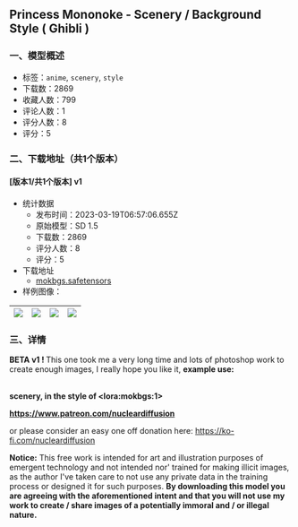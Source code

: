 ## Princess Mononoke - Scenery / Background Style ( Ghibli )
### 一、模型概述

- 标签：`anime`, `scenery`, `style`
- 下载数：2869
- 收藏人数：799
- 评论人数：1
- 评分人数：8
- 评分：5

### 二、下载地址（共1个版本）

#### [版本1/共1个版本] v1

- 统计数据
  - 发布时间：2023-03-19T06:57:06.655Z
  - 原始模型：SD 1.5
  - 下载数：2869
  - 评分人数：8
  - 评分：5
- 下载地址
  - [mokbgs.safetensors](https://civitai.com/api/download/models/24929)
- 样例图像：

| <img src="https://image.civitai.com/xG1nkqKTMzGDvpLrqFT7WA/605b32cf-a8fa-40e6-0ec2-18e9d6eb0600/width=450/272576.jpeg" /> | <img src="https://image.civitai.com/xG1nkqKTMzGDvpLrqFT7WA/97ccd453-d7fa-4764-6a01-047e52c78a00/width=450/272581.jpeg" /> | <img src="https://image.civitai.com/xG1nkqKTMzGDvpLrqFT7WA/04b1da16-bdee-4f6d-bff4-01a217c81900/width=450/272580.jpeg" /> | <img src="https://image.civitai.com/xG1nkqKTMzGDvpLrqFT7WA/c06ca4b0-7c84-4da9-6b05-3a22c19e7a00/width=450/272579.jpeg" /> |
| ---- | ---- | ---- | ---- |


### 三、详情
<p><strong>BETA v1 ! </strong>This one took me a very long time and lots of photoshop work to create enough images, I really hope you like it, <strong>example use:</strong></p><p><strong><br />scenery, in the style of &lt;lora:mokbgs:1&gt;</strong></p><p></p><p><a target="_blank" rel="ugc" href="https://www.patreon.com/nucleardiffusion"><strong>https://www.patreon.com/nucleardiffusion</strong></a></p><p>or please consider an easy one off donation here: <a target="_blank" rel="ugc" href="https://ko-fi.com/nucleardiffusion">https://ko-fi.com/nucleardiffusion</a></p><p></p><p><strong>Notice:</strong> This free work is intended for art and illustration purposes of emergent technology and not intended nor' trained for making illicit images, as the author I've taken care to not use any private data in the training process or designed it for such purposes. <strong>By downloading this model you are agreeing with the aforementioned intent and that you will not use my work to create / share images of a potentially immoral and / or illegal nature.</strong></p>